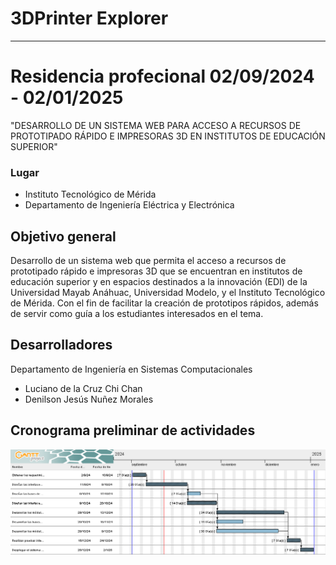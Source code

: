 # 3DPrinter Explorer

---

# Residencia profecional 02/09/2024 - 02/01/2025

"DESARROLLO DE UN SISTEMA WEB PARA ACCESO A RECURSOS DE PROTOTIPADO RÁPIDO E IMPRESORAS 3D EN INSTITUTOS DE EDUCACIÓN SUPERIOR"

### Lugar

- Instituto Tecnológico de Mérida
- Departamento de Ingeniería Eléctrica y Electrónica

## Objetivo general

Desarrollo de un sistema web que permita el acceso a recursos de prototipado rápido e impresoras 3D que se encuentran en institutos de educación superior y en espacios destinados a la innovación (EDI) de la Universidad Mayab Anáhuac, Universidad Modelo, y el Instituto Tecnológico de Mérida. Con el fin de facilitar la creación de prototipos rápidos, además de servir como guía a los estudiantes interesados en el tema.

## Desarrolladores

Departamento de Ingeniería en Sistemas Computacionales

- Luciano de la Cruz Chi Chan
- Denilson Jesús Nuñez Morales

## Cronograma preliminar de actividades

![Cronograma](/pictures/Residencia2024.png "02/09/2024 - 02/01/2025")
